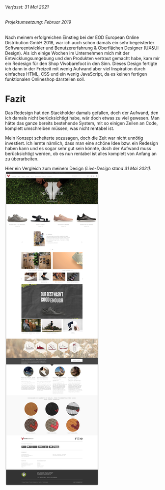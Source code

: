 ###### *Verfasst: 31 Mai 2021*
###### *Projektumsetzung: Februar 2019*

Nach meinem erfolgreichen Einstieg bei der EOD European Online Distribution GmbH 2018, war ich auch schon damals ein sehr begeisterter Softwareentwickler und Benutzererfahrung & Oberflächen Designer (UX&UI Design). Als ich einige Wochen im Unternehmen mich mit der Entwicklungsumgebung und den Produkten vertraut gemacht habe, kam mir ein Redesign für den Shop Vivobarefoot in den Sinn. Dieses Design fertigte ich dann in der Freizeit mit wenig Aufwand aber viel Inspiration durch einfaches HTML, CSS und ein wenig JavaScript, da es keinen fertigen funktionalen Onlineshop darstellen soll.

# Fazit

Das Redesign hat den Stackholder damals gefallen, doch der Aufwand, den ich damals nicht berücksichtigt habe, wär doch etwas zu viel gewesen.
Man hätte das ganze bereits bestehende System, mit so einigen Zeilen an Code, komplett umschreiben müssen, was nicht rentabel ist.

Mein Konzept scheiterte sozusagen, doch die Zeit war nicht unnötig investiert. Ich lernte nämlich, dass man eine schöne Idee bzw. ein Redesign haben kann und es sogar sehr gut sein könnte, doch der Aufwand muss berücksichtigt werden, ob es nun rentabel ist alles komplett von Anfang an zu überarbeiten.

Hier ein Vergleich zum meinem Design *(Live-Design stand 31 Mai 2021)*:
![Vivobarefoot Live-Design 31 May 2021](/projects/vivobarefoot_redesign_proposal/media/vivobarefoot_31_may_2021.png)
